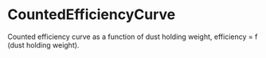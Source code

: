 CountedEfficiencyCurve
======================

Counted efficiency curve as a function of dust holding weight, efficiency = f (dust holding weight).
